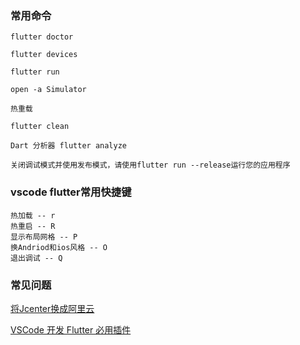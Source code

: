 ### 常用命令
```
flutter doctor

flutter devices

flutter run

open -a Simulator

热重载

flutter clean

Dart 分析器 flutter analyze

关闭调试模式并使用发布模式，请使用flutter run --release运行您的应用程序

```



###  vscode flutter常用快捷键
```
热加载 -- r
热重启 -- R
显示布局网格 -- P
换Andriod和ios风格 -- O
退出调试 -- Q
```


### 常见问题

[将Jcenter换成阿里云](https://blog.csdn.net/lanwilliam/article/details/83339306)

[VSCode 开发 Flutter 必用插件](https://blog.csdn.net/qq_37954086/article/details/89295555)


